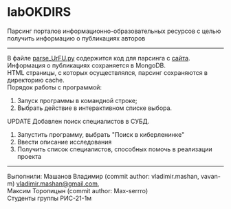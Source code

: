 # labOKDIRS
Парсинг порталов информационно-образовательных ресурсов с целью получить информацию о публикациях авторов  
____
В файле [parse_UrFU.py](https://github.com/vavan-m/labOKDIRS/blob/master/parse_UrFU.py) содержится код для парсинга с [сайта](https://study.urfu.ru).
Информация о публикациях сохраняется в MongoDB.  
HTML страницы, с которых осуществлялся, парсинг сохраняются в директорию cache.  
Порядок работы с программой:
1. Запуск программы в командной строке;
2. Выбрать действие в интерактивном списке выбора.

UPDATE
Добавлен поиск специалистов в СУБД. 
1. Запустить программу, выбрать "Поиск в киберленинке"
2. Ввести описание исследования
3. Получить список специалистов, способных помочь в реализации проекта 
____
Выполнили: Машанов Владимир (commit author: vladimir.mashan, vavan-m) vladimir.mashan@gmail.com,  
Максим Торопицын (commit author: Max-serrro)  
Студенты группы РИС-21-1м   
